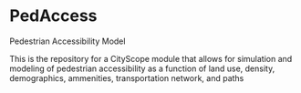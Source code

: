 # PedAccess
Pedestrian Accessibility Model

This is the repository for a CityScope module that allows for simulation and modeling of pedestrian accessibility as a function of land use, density, demographics, ammenities, transportation network, and paths
